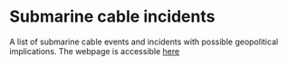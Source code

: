 # Submarine cable incidents
A list of submarine cable events and incidents with possible geopolitical implications.
The webpage is accessible [here](https://technoid99.github.io/SubcableIncidents/)
